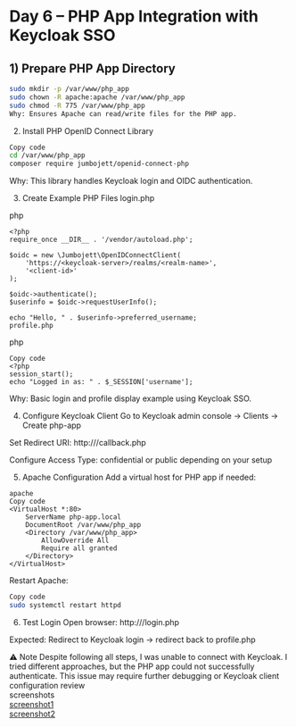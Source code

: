 # Day 6 – PHP App Integration with Keycloak SSO

## 1) Prepare PHP App Directory

```bash
sudo mkdir -p /var/www/php_app
sudo chown -R apache:apache /var/www/php_app
sudo chmod -R 775 /var/www/php_app
Why: Ensures Apache can read/write files for the PHP app.
```
2) Install PHP OpenID Connect Library
```bash
Copy code
cd /var/www/php_app
composer require jumbojett/openid-connect-php
```
Why: This library handles Keycloak login and OIDC authentication.

3) Create Example PHP Files
login.php

php
```Copy code
<?php
require_once __DIR__ . '/vendor/autoload.php';

$oidc = new \Jumbojett\OpenIDConnectClient(
    'https://<keycloak-server>/realms/<realm-name>',
    '<client-id>'
);

$oidc->authenticate();
$userinfo = $oidc->requestUserInfo();

echo "Hello, " . $userinfo->preferred_username;
profile.php
````
php
```
Copy code
<?php
session_start();
echo "Logged in as: " . $_SESSION['username'];
```
Why: Basic login and profile display example using Keycloak SSO.

4) Configure Keycloak Client
Go to Keycloak admin console → Clients → Create php-app

Set Redirect URI: http://<php-domain-or-ip>/callback.php

Configure Access Type: confidential or public depending on your setup

5) Apache Configuration
Add a virtual host for PHP app if needed:
```
apache
Copy code
<VirtualHost *:80>
    ServerName php-app.local
    DocumentRoot /var/www/php_app
    <Directory /var/www/php_app>
        AllowOverride All
        Require all granted
    </Directory>
</VirtualHost>
```
Restart Apache:
```bash
Copy code
sudo systemctl restart httpd
```
6) Test Login
Open browser: http://<php-domain-or-ip>/login.php

Expected: Redirect to Keycloak login → redirect back to profile.php

⚠ Note
Despite following all steps, I was unable to connect with Keycloak. I tried different approaches, but the PHP app could not successfully authenticate. This issue may require further debugging or Keycloak client configuration review  
screenshots  
[screenshot1](screenshots'/6day1.png)  
[screenshot2](screenshots'/6day2.png)  
